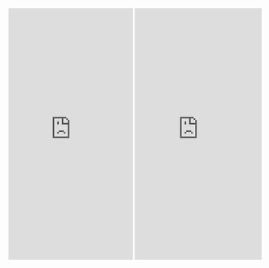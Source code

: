 
  <iframe src="https://discordapp.com/widget?id=367904438318530571&theme=dark" width="49%" height="500px" allowtransparency="true" frameborder="0"></iframe>
  <iframe src="https://kiwiirc.com/client/irc.geekshed.net/?nick=WebClient|?#the-network" style="border:0; width:50%; height:500px;"></iframe>

